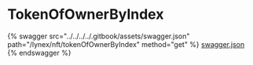 # TokenOfOwnerByIndex

{% swagger src="../../../../.gitbook/assets/swagger.json" path="/lynex/nft/tokenOfOwnerByIndex" method="get" %}
[swagger.json](../../../../.gitbook/assets/swagger.json)
{% endswagger %}
